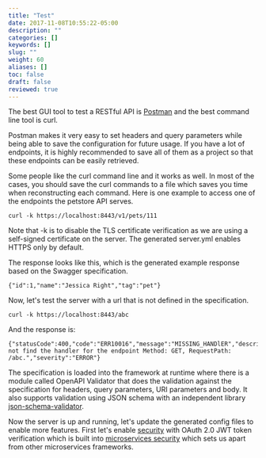 ```yaml
---
title: "Test"
date: 2017-11-08T10:55:22-05:00
description: ""
categories: []
keywords: []
slug: ""
weight: 60
aliases: []
toc: false
draft: false
reviewed: true
---
```



The best GUI tool to test a RESTful API is [Postman][] and the best command line tool is curl. 

Postman makes it very easy to set headers and query parameters while being able to save the configuration 
for future usage. If you have a lot of endpoints, it is highly recommended to save all of
them as a project so that these endpoints can be easily retrieved. 

Some people like the curl command line and it works as well. In most of the cases, you should
save the curl commands to a file which saves you time when reconstructing each command. Here is 
one example to access one of the endpoints the petstore API serves. 

```
curl -k https://localhost:8443/v1/pets/111
```

Note that -k is to disable the TLS certificate verification as we are using a self-signed
certificate on the server. The generated server.yml enables HTTPS only by default. 

The response looks like this, which is the generated example response based on the Swagger
specification.

```
{"id":1,"name":"Jessica Right","tag":"pet"}
```

Now, let's test the server with a url that is not defined in the specification.

```
curl -k https://localhost:8443/abc
```

And the response is:

```
{"statusCode":400,"code":"ERR10016","message":"MISSING_HANDlER","description":"Could not find the handler for the endpoint Method: GET, RequestPath: /abc.","severity":"ERROR"}
```

The specification is loaded into the framework at runtime where there is a
module called OpenAPI Validator that does the validation against the specification for headers,
query parameters, URI parameters and body. It also supports validation using JSON
schema with an independent library [json-schema-validator][].

Now the server is up and running, let's update the generated config files to enable more
features. First let's enable [security][] with OAuth 2.0 JWT token verification which is built into
[microservices security][] which sets us apart from other microservices frameworks. 

[json-schema-validator]: https://github.com/networknt/json-schema-validator
[Postman]: https://chrome.google.com/webstore/detail/postman/fhbjgbiflinjbdggehcddcbncdddomop?hl=en
[OpenAPI Validator]: /style/light-rest-4j/openapi-validator/
[microservices security]: /architecture/security/
[security]: /tutorial/rest/openapi/petstore/security/
